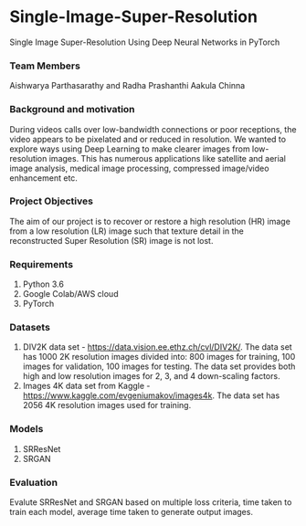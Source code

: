 # Single-Image-Super-Resolution
Single Image Super-Resolution Using Deep Neural Networks in PyTorch

### Team Members
Aishwarya Parthasarathy and Radha Prashanthi Aakula Chinna

### Background and motivation
During videos calls over low-bandwidth connections or poor receptions, the video appears to be pixelated and or reduced in resolution. We wanted to explore ways using Deep Learning to make clearer images from low-resolution images. This has numerous applications like satellite and aerial image analysis, medical image processing, compressed image/video enhancement etc.

### Project Objectives
The aim of our project is to recover or restore a high resolution (HR) image from a low resolution (LR) image such that texture detail in the reconstructed Super Resolution (SR) image is not lost. 

### Requirements
1. Python 3.6
2. Google Colab/AWS cloud
3. PyTorch

### Datasets
1. DIV2K data set - https://data.vision.ee.ethz.ch/cvl/DIV2K/. The data set has 1000 2K resolution images divided into: 800 images for training, 100 images for validation, 100 images for testing. The data set provides both high and low resolution images for 2, 3, and 4 down-scaling factors.
2. Images 4K data set from Kaggle - https://www.kaggle.com/evgeniumakov/images4k. The data set has 2056 4K resolution images used for training.

### Models
1. SRResNet
2. SRGAN

### Evaluation
Evalute SRResNet and SRGAN based on multiple loss criteria, time taken to train each model, average time taken to generate output images.
